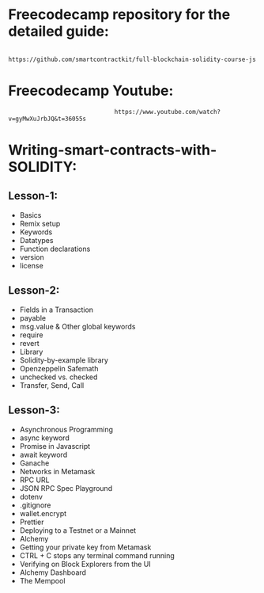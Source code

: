 # Freecodecamp repository for the detailed guide:
                                   https://github.com/smartcontractkit/full-blockchain-solidity-course-js

# Freecodecamp Youtube:
                                  https://www.youtube.com/watch?v=gyMwXuJrbJQ&t=36055s

# Writing-smart-contracts-with-SOLIDITY:

## Lesson-1:

- Basics
- Remix setup
- Keywords
- Datatypes
- Function declarations
- version
- license

## Lesson-2:

- Fields in a Transaction
- payable
- msg.value & Other global keywords
- require
- revert
- Library
- Solidity-by-example library
- Openzeppelin Safemath
- unchecked vs. checked
- Transfer, Send, Call

## Lesson-3:

- Asynchronous Programming
- async keyword
- Promise in Javascript
- await keyword
- Ganache
- Networks in Metamask
- RPC URL
- JSON RPC Spec Playground
- dotenv
- .gitignore
- wallet.encrypt
- Prettier
- Deploying to a Testnet or a Mainnet 
- Alchemy
- Getting your private key from Metamask
- CTRL + C stops any terminal command running
- Verifying on Block Explorers from the UI
- Alchemy Dashboard
- The Mempool
